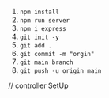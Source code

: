 1. `npm install`
2. `npm run server` 
3. `npm i express`
4. `git init -y`
5. `git add .`
6. `git commit -m "orgin"`
7. `git main branch`
8. `git push -u origin main`

// controller SetUp 
